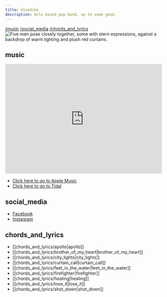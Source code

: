 ```yaml
---
title: klondike
description: Oslo based pop band, up to some good.
---
```


<div class="navigation-links">
<a href="https://klondike.band/#music">/music</a>
<a href="https://klondike.band/#social_media">/social_media</a>
<a href="https://klondike.band/#chords_and_lyrics">/chords_and_lyrics</a>
</div>

<div class="lazy-placeholder" style="background-image: url('https://havn.blog/uploads/2024/fellesbilde-liggende.png');">
	<img src="https://havn.blog/uploads/2024/fellesbilde-liggendeweb.webp" alt="Five men pose closely together, some with stern expressions, against a backdrop of warm lighting and plush red curtains."></div>

## music

<iframe src="https://open.spotify.com/embed/artist/4sMdfFU2LPV51Bi2ngyl1W?utm_source=generator" width="100%" height="352" frameBorder="0" allowfullscreen="" allow="autoplay; clipboard-write; encrypted-media; fullscreen; picture-in-picture" loading="lazy"></iframe>

- [Click here to go to Apple Music](https://music.apple.com/no/artist/klondike/1463406042)
- [Click here to go to Tidal](https://tidal.com/browse/artist/6694130)

## social_media

- [Facebook](https://www.facebook.com/klondikeband)
- [Instagram](https://www.instagram.com/klondikeband)

## chords_and_lyrics

- [[chords_and_lyrics/apollo|apollo]]
- [[chords_and_lyrics/brother_of_my_heart|brother_of_my_heart]]
- [[chords_and_lyrics/city_lights|city_lights]]
- [[chords_and_lyrics/curtain_call|curtain_call]]
- [[chords_and_lyrics/feet_in_the_water|feet_in_the_water]]
- [[chords_and_lyrics/firefighter|firefighter]]
- [[chords_and_lyrics/healing|healing]]
- [[chords_and_lyrics/lose_it|lose_it]]
- [[chords_and_lyrics/shot_down|shot_down]]
